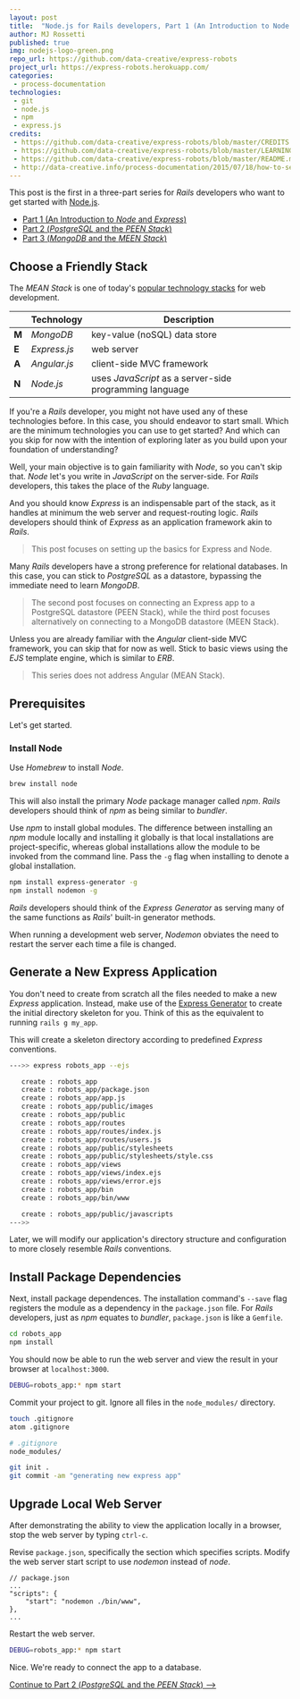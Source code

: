 ```yaml
---
layout: post
title:  "Node.js for Rails developers, Part 1 (An Introduction to Node and Express)"
author: MJ Rossetti
published: true
img: nodejs-logo-green.png
repo_url: https://github.com/data-creative/express-robots
project_url: https://express-robots.herokuapp.com/
categories:
 - process-documentation
technologies:
 - git
 - node.js
 - npm
 - express.js
credits:
 - https://github.com/data-creative/express-robots/blob/master/CREDITS.md
 - https://github.com/data-creative/express-robots/blob/master/LEARNING.md
 - https://github.com/data-creative/express-robots/blob/master/README.md
 - http://data-creative.info/process-documentation/2015/07/18/how-to-set-up-a-mac-development-environment/
---
```


This post is the first in a three-part series for *Rails* developers who want to get started with [Node.js](https://nodejs.org/en/).

  + [Part 1 (An Introduction to *Node* and *Express*)](/process-documentation/2016/04/06/node-for-rails-developers-part-1-node-and-express/)
  + [Part 2 (*PostgreSQL* and the *PEEN Stack*)](/process-documentation/2016/04/07/node-for-rails-developers-part-2-postgresql-peen-stack/)
  + [Part 3 (*MongoDB* and the *MEEN Stack*)](/process-documentation/2016/04/08/node-for-rails-developers-part-3-mongodb-meen-stack/)

## Choose a Friendly Stack

The *MEAN Stack* is one of today's [popular technology stacks](http://techstacks.io/) for web development.

&nbsp; | Technology | Description
--- | --- | ---
**M** | *MongoDB* | key-value (noSQL) data store
**E** | *Express.js* | web server
**A** | *Angular.js* | client-side MVC framework
**N** | *Node.js*  | uses *JavaScript* as a server-side programming language

If you're a *Rails* developer, you might not have used any of these technologies before. In this case, you should endeavor to start small. Which are the minimum technologies you can use to get started? And which can you skip for now with the intention of exploring later as you build upon your foundation of understanding?

Well, your main objective is to gain familiarity with *Node*, so you can't skip that. *Node* let's you write in *JavaScript* on the server-side. For *Rails* developers, this takes the place of the *Ruby* language.

And you should know *Express* is an indispensable part of the stack, as it handles at minimum the web server and request-routing logic. *Rails* developers should think of *Express* as an application framework akin to *Rails*.

> This post focuses on setting up the basics for Express and Node.

Many *Rails* developers have a strong preference for relational databases. In this case, you can stick to *PostgreSQL* as a datastore, bypassing the immediate need to learn *MongoDB*.

> The second post focuses on connecting an Express app to a PostgreSQL datastore (PEEN Stack), while the third post focuses alternatively on connecting to a MongoDB datastore (MEEN Stack).

Unless you are already familiar with the *Angular* client-side MVC framework, you can skip that for now as well. Stick to basic views using the *EJS* template engine, which is similar to *ERB*.

> This series does not address Angular (MEAN Stack).

## Prerequisites

Let's get started.

### Install Node

Use *Homebrew* to install *Node*.

```` sh
brew install node
````

This will also install the primary *Node* package manager called *npm*. *Rails* developers should think of *npm* as being similar to *bundler*.

Use *npm* to install global modules. The difference between installing an *npm* module locally and installing it globally is that local installations are project-specific, whereas global installations allow the module to be invoked from the command line. Pass the `-g` flag when installing to denote a global installation.

```` sh
npm install express-generator -g
npm install nodemon -g
````

*Rails* developers should think of the *Express Generator* as serving many of the same functions as *Rails*' built-in generator methods.

When running a development web server, *Nodemon* obviates the need to restart the server each time a file is changed.

## Generate a New Express Application

You don't need to create from scratch all the files needed to make a new *Express* application. Instead, make use of the [Express Generator](http://expressjs.com/en/starter/generator.html) to create the initial directory skeleton for you. Think of this as the equivalent to running `rails g my_app`.

This will create a skeleton directory according to predefined *Express* conventions.

```` sh
--->> express robots_app --ejs

   create : robots_app
   create : robots_app/package.json
   create : robots_app/app.js
   create : robots_app/public/images
   create : robots_app/public
   create : robots_app/routes
   create : robots_app/routes/index.js
   create : robots_app/routes/users.js
   create : robots_app/public/stylesheets
   create : robots_app/public/stylesheets/style.css
   create : robots_app/views
   create : robots_app/views/index.ejs
   create : robots_app/views/error.ejs
   create : robots_app/bin
   create : robots_app/bin/www

   create : robots_app/public/javascripts
--->>
````

Later, we will modify our application's directory structure and configuration to more closely resemble *Rails* conventions.

## Install Package Dependencies

Next, install package dependences.
 The installation command's `--save` flag registers the module as a dependency in the `package.json` file. For *Rails* developers, just as *npm* equates to *bundler*, `package.json` is like a `Gemfile`.

```` sh
cd robots_app
npm install
````

You should now be able to run the web server and view the result in your browser at `localhost:3000`.

```` sh
DEBUG=robots_app:* npm start
````

Commit your project to git. Ignore all files in the `node_modules/` directory.

```` sh
touch .gitignore
atom .gitignore
````

```` sh
# .gitignore
node_modules/
````

```` sh
git init .
git commit -am "generating new express app"
````

## Upgrade Local Web Server

After demonstrating the ability to view the application locally in a browser, stop the web server by typing `ctrl-c`.

Revise `package.json`, specifically the section which specifies scripts. Modify the web server start script to use *nodemon* instead of *node*.

````
// package.json
...
"scripts": {
    "start": "nodemon ./bin/www",
},
...
````

Restart the web server.

```` sh
DEBUG=robots_app:* npm start
````

Nice. We're ready to connect the app to a database.

[Continue to Part 2 (*PostgreSQL* and the *PEEN Stack*) -->](/process-documentation/2016/04/07/node-for-rails-developers-part-2-peen-stack/)
